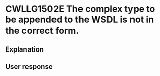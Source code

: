 # CWLLG1502E The complex type to be appended to the WSDL is not in the correct form.

## Explanation

## User response